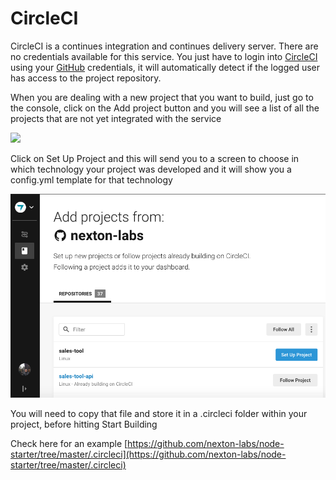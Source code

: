 # CircleCI

CircleCI is a continues integration and continues delivery server. There are no credentials available for this service. You just have to login into [CircleCI](https://circleci.com/) using your [GitHub](https://github.com) credentials, it will automatically detect if the logged user has access to the project repository.

When you are dealing with a new project that you want to build, just go to the console, click on the Add project button and you will see a list of all the projects that are not yet integrated with the service

![](https://github.com/nexton-labs/docs/tree/7da9da3c16b52046e57271ac9f6e8f9c76f282e1/.gitbook/assets/image%20%2810%29.png)

Click on Set Up Project and this will send you to a screen to choose in which technology your project was developed and it will show you a config.yml template for that technology

![](../../.gitbook/assets/image%20%284%29.png)

You will need to copy that file and store it in a .circleci folder within your project, before hitting Start Building

Check here for an example [https://github.com/nexton-labs/node-starter/tree/master/.circleci](https://github.com/nexton-labs/node-starter/tree/master/.circleci)

